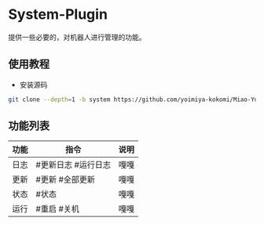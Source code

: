 # System-Plugin

提供一些必要的，对机器人进行管理的功能。

## 使用教程

- 安装源码

```sh
git clone --depth=1 -b system https://github.com/yoimiya-kokomi/Miao-Yunzai.git ./plugins/system-plugin
```

## 功能列表

| 功能 | 指令                | 说明 |
| ---- | ------------------- | ---- |
| 日志 | #更新日志 #运行日志 | 嘎嘎 |
| 更新 | #更新 #全部更新     | 嘎嘎 |
| 状态 | #状态               | 嘎嘎 |
| 运行 | #重启 #关机         | 嘎嘎 |
